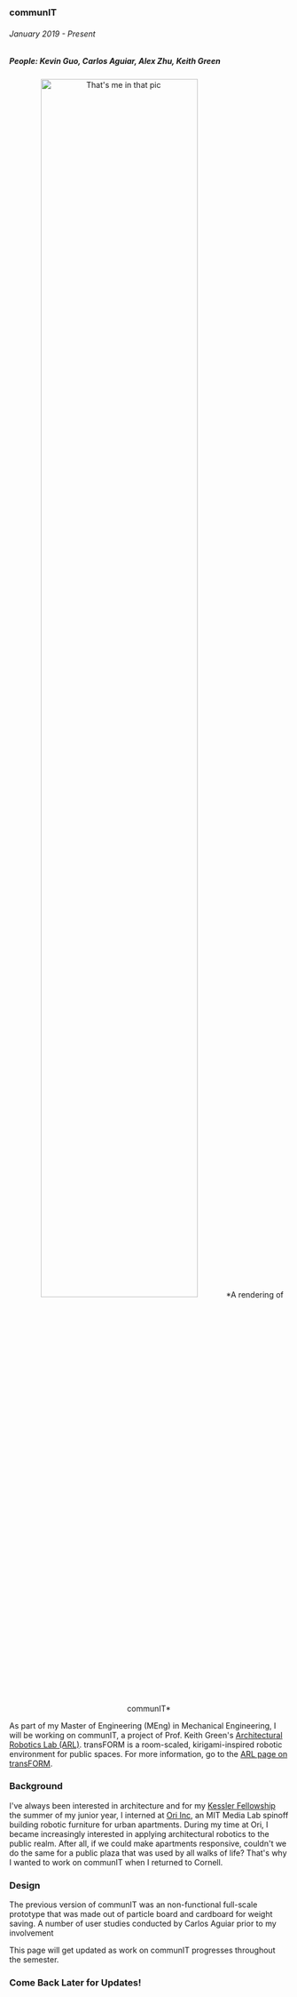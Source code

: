 ### communIT
###### January 2019 - Present
##### People: **Kevin Guo**, Carlos Aguiar, Alex Zhu, Keith Green

<span style="display:block;text-align:center">
<img src="./images/communIT.png" alt="That's me in that pic" width="75%" style="margin: 0 auto"/>
*A rendering of communIT*
</span>

As part of my Master of Engineering (MEng) in Mechanical Engineering, I will be working on communIT, a project of Prof. Keith Green\'s [Architectural Robotics Lab (ARL)](https://arl.human.cornell.edu/). transFORM is a room-scaled, kirigami-inspired robotic environment for public spaces. For more information, go to the [ARL page on transFORM](https://arl.human.cornell.edu/research-transFORM.html).

### Background

I\'ve always been interested in architecture and for my [Kessler Fellowship](https://www.engineering.cornell.edu/students/undergraduate-students/entrepreneurial-options-undergrad-students/kessler-fellows-program) the summer of my junior year, I interned at [Ori Inc](https://oriliving.com/), an MIT Media Lab spinoff building robotic furniture for urban apartments. During my time at Ori, I became increasingly interested in applying architectural robotics to the public realm. After all, if we could make apartments responsive, couldn\'t we do the same for a public plaza that was used by all walks of life? That\'s why I wanted to work on communIT when I returned to Cornell.

### Design

The previous version of communIT was an non-functional full-scale prototype that was made out of particle board and cardboard for weight saving. A number of user studies conducted by Carlos Aguiar prior to my involvement 

This page will get updated as work on communIT progresses throughout the semester.

### Come Back Later for Updates!